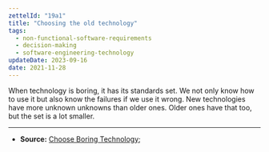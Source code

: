 ```yaml
---
zettelId: "19a1"
title: "Choosing the old technology"
tags:
  - non-functional-software-requirements
  - decision-making
  - software-engineering-technology
updateDate: 2023-09-16
date: 2021-11-28
---
```


When technology is boring, it has its standards set. We not only know how to use it but also know the failures if we use it wrong. New technologies have more unknown unknowns than older ones. Older ones have that too, but the set is a lot smaller.

---

- **Source:** [Choose Boring Technology](https://mcfunley.com/choose-boring-technology);
